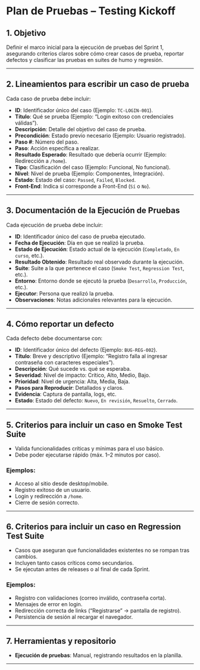 # Plan de Pruebas – Testing Kickoff

## 1. Objetivo

Definir el marco inicial para la ejecución de pruebas del Sprint 1, asegurando criterios claros sobre cómo crear casos de prueba, reportar defectos y clasificar las pruebas en suites de humo y regresión.

---

## 2. Lineamientos para escribir un caso de prueba

Cada caso de prueba debe incluir:

- **ID**: Identificador único del caso (Ejemplo: `TC-LOGIN-001`).
- **Título**: Qué se prueba (Ejemplo: “Login exitoso con credenciales válidas”).
- **Descripción**: Detalle del objetivo del caso de prueba.
- **Precondición**: Estado previo necesario (Ejemplo: Usuario registrado).
- **Paso #**: Número del paso.
- **Paso**: Acción específica a realizar.
- **Resultado Esperado**: Resultado que debería ocurrir (Ejemplo: Redirección a `/home`).
- **Tipo**: Clasificación del caso (Ejemplo: Funcional, No funcional).
- **Nivel**: Nivel de prueba (Ejemplo: Componentes, Integración).
- **Estado**: Estado del caso: `Passed`, `Failed`, `Blocked`.
- **Front-End**: Indica si corresponde a Front-End (`Sí` o `No`).

---

## 3. Documentación de la Ejecución de Pruebas

Cada ejecución de prueba debe incluir:

- **ID**: Identificador único del caso de prueba ejecutado.
- **Fecha de Ejecución**: Día en que se realizó la prueba.
- **Estado de Ejecución**: Estado actual de la ejecución (`Completado`, `En curso`, etc.).
- **Resultado Obtenido**: Resultado real observado durante la ejecución.
- **Suite**: Suite a la que pertenece el caso (`Smoke Test`, `Regression Test`, etc.).
- **Entorno**: Entorno donde se ejecutó la prueba (`Desarrollo`, `Producción`, etc.).
- **Ejecutor**: Persona que realizó la prueba.
- **Observaciones**: Notas adicionales relevantes para la ejecución.

---

## 4. Cómo reportar un defecto

Cada defecto debe documentarse con:

- **ID**: Identificador único del defecto (Ejemplo: `BUG-REG-002`).
- **Título**: Breve y descriptivo (Ejemplo: “Registro falla al ingresar contraseña con caracteres especiales”).
- **Descripción**: Qué sucede vs. qué se esperaba.
- **Severidad**: Nivel de impacto: Crítico, Alto, Medio, Bajo.
- **Prioridad**: Nivel de urgencia: Alta, Media, Baja.
- **Pasos para Reproducir**: Detallados y claros.
- **Evidencia**: Captura de pantalla, logs, etc.
- **Estado**: Estado del defecto: `Nuevo`, `En revisión`, `Resuelto`, `Cerrado`.

---

## 5. Criterios para incluir un caso en Smoke Test Suite

- Valida funcionalidades críticas y mínimas para el uso básico.
- Debe poder ejecutarse rápido (máx. 1–2 minutos por caso).

### Ejemplos:

- Acceso al sitio desde desktop/mobile.
- Registro exitoso de un usuario.
- Login y redirección a `/home`.
- Cierre de sesión correcto.

---

## 6. Criterios para incluir un caso en Regression Test Suite

- Casos que aseguran que funcionalidades existentes no se rompan tras cambios.
- Incluyen tanto casos críticos como secundarios.
- Se ejecutan antes de releases o al final de cada Sprint.

### Ejemplos:

- Registro con validaciones (correo inválido, contraseña corta).
- Mensajes de error en login.
- Redirección correcta de links (“Registrarse” → pantalla de registro).
- Persistencia de sesión al recargar el navegador.

---

## 7. Herramientas y repositorio

- **Ejecución de pruebas**: Manual, registrando resultados en la planilla.

---





